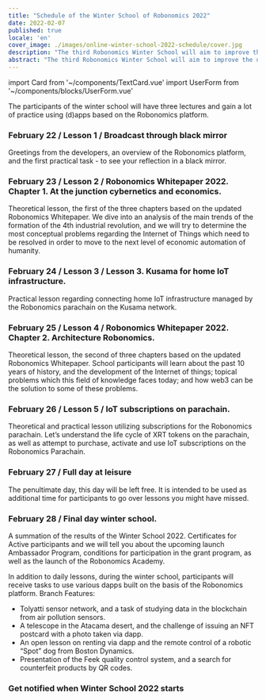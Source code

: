 ```yaml
---
title: "Schedule of the Winter School of Robonomics 2022"
date: 2022-02-07
published: true
locale: 'en'
cover_image: ./images/online-winter-school-2022-schedule/cover.jpg
description: "The third Robonomics Winter School will aim to improve the user experiences of decentralized applications in smart device control tasks, including complex robotic scenarios."
abstract: "The third Robonomics Winter School will aim to improve the user experiences of decentralized applications in smart device control tasks, including complex robotic scenarios."
---
```

import Card from '~/components/TextCard.vue'
import UserForm from '~/components/blocks/UserForm.vue'

The participants of the winter school will have three lectures and gain a lot of practice using (d)apps based on the Robonomics platform.

<Card>

### February 22 / Lesson 1 / Broadcast through black mirror

Greetings from the developers, an overview of the Robonomics platform, and the first practical task - to see your reflection in a black mirror.

</Card>

<Card>

### February 23 / Lesson 2 / Robonomics Whitepaper 2022. Chapter 1. At the junction cybernetics and economics.

Theoretical lesson, the first of the three chapters based on the updated Robonomics Whitepaper. We dive into an analysis of the main trends of the formation of the 4th industrial revolution, and we will try to determine the most conceptual problems regarding the Internet of Things which need to be resolved in order to move to the next level of economic automation of humanity.

</Card>

<Card>

### February 24 / Lesson 3 / Lesson 3. Kusama for home IoT infrastructure.

Practical lesson regarding connecting home IoT infrastructure managed by the Robonomics parachain on the Kusama network.

</Card>

<Card>

### February 25 / Lesson 4 / Robonomics Whitepaper 2022. Chapter 2. Architecture Robonomics.

Theoretical lesson, the second of three chapters based on the  updated Robonomics Whitepaper. School participants will learn about the past 10 years of history, and the development of the Internet of things; topical problems which this field of knowledge faces today; and how web3 can be the solution to some of these problems.

</Card>

<Card>

### February 26 / Lesson 5 /  IoT subscriptions on parachain.

Theoretical and practical lesson utilizing subscriptions for the Robonomics parachain. Let’s understand the life cycle of XRT tokens on the parachain, as well as attempt to purchase, activate and use IoT subscriptions on the Robonomics Parachain.

</Card>

<Card>

### February 27 / Full day at leisure

The penultimate day, this day will be left free. It is intended to be used as additional time for participants to go over lessons you might have missed.

</Card>

<Card>

### February 28 / Final day winter school.

A summation of the results of the Winter School 2022. Certificates for Active participants and we will tell you about the upcoming launch Ambassador Program, conditions for participation in the grant program, as well as the launch of the Robonomics Academy.

</Card>

In addition to daily lessons, during the winter school, participants will receive tasks to use various dapps built on the basis of the Robonomics platform. Branch Features:

- Tolyatti sensor network, and a task of studying data in the blockchain from air pollution sensors.
- A telescope in the Atacama desert, and the challenge of issuing an NFT postcard with a photo taken via dapp.
- An open lesson on renting via dapp and the remote control of a robotic “Spot” dog from Boston Dynamics.
- Presentation of the Feek quality control system, and a search for counterfeit products by QR codes.

<Card>

### Get notified when Winter School 2022 starts

<UserForm comment="website post schedule"/>

</Card>